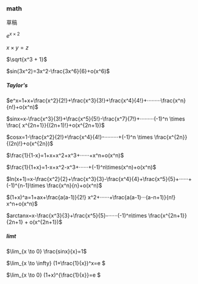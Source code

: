 
###  math

草稿

$e^{x\times2}$

$x \times y=z$

$\sqrt{x^3 + 1}$

$sin(3x^2)=3x^2-\frac{3x^6}{6}+o(x^6)$

##### Taylor's

$e^x=1+x+\frac{x^2}{2!}+\frac{x^3}{3!}+\frac{x^4}{4!}+·········\frac{x^n}{n!}+o(x^n)$

$sinx=x-\frac{x^3}{3!}+\frac{x^5}{5!}-\frac{x^7}{7!}+·········(-1)^n \times \frac{ x^{2n+1}}{(2n+1)!}+o(x^{2n+1})$

$cosx=1-\frac{x^2}{2!}+\frac{x^4}{4!}-·········+(-1)^n \times \frac{x^{2n}}{(2n)!}+o(x^{2n})$

$\frac{1}{1-x}=1+x+x^2+x^3+······+x^n+o(x^n)$

$\frac{1}{1+x}=1-x+x^2-x^3+······+(-1)^n\times(x^n)+o(x^n)$

$ln(x+1)=x-\frac{x^2}{2}+\frac{x^3}{3}-\frac{x^4}{4}+\frac{x^5}{5}+······+(-1)^{n-1}\times \frac{x^n}{n}+o(x^n)$

$(1+x)^a=1+ax+\frac{a(a-1)}{2!} x^2+······+\frac{a(a-1)···(a-n+1)}{n!} x^n+o(x^n)$

$arctanx=x-\frac{x^3}{3}+\frac{x^5}{5}-······(-1)^n\times \frac{x^{2n+1}}{2n+1} + o(x^{2n+1})$

##### limt

$\lim_{x \to 0} \frac{sinx}{x}=1$

$\lim_{x \to \infty} (1+\frac{1}{x})^x=e $

$\lim_{x \to 0} (1+x)^{\frac{1}{x}}=e $


